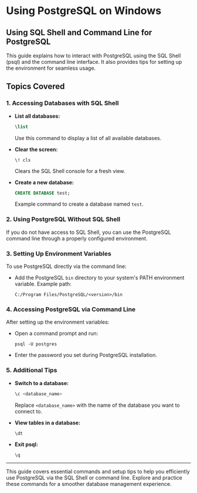 
# Using PostgreSQL on Windows

## Using SQL Shell and Command Line for PostgreSQL

This guide explains how to interact with PostgreSQL using the SQL Shell (psql) and the command line interface. It also provides tips for setting up the environment for seamless usage.

## Topics Covered

### 1. **Accessing Databases with SQL Shell**
- **List all databases:**
  ```sql
  \list
  ```
  Use this command to display a list of all available databases.

- **Clear the screen:**
  ```
  \! cls
  ```
  Clears the SQL Shell console for a fresh view.

- **Create a new database:**
  ```sql
  CREATE DATABASE test;
  ```
  Example command to create a database named `test`.

### 2. **Using PostgreSQL Without SQL Shell**
If you do not have access to SQL Shell, you can use the PostgreSQL command line through a properly configured environment.

### 3. **Setting Up Environment Variables**
To use PostgreSQL directly via the command line:
- Add the PostgreSQL `bin` directory to your system's PATH environment variable.
  Example path:
  ```
  C:/Program Files/PostgreSQL/<version>/bin
  ```

### 4. **Accessing PostgreSQL via Command Line**
After setting up the environment variables:
- Open a command prompt and run:
  ```
  psql -U postgres
  ```
- Enter the password you set during PostgreSQL installation.

### 5. **Additional Tips**
- **Switch to a database:**
  ```sql
  \c <database_name>
  ```
  Replace `<database_name>` with the name of the database you want to connect to.

- **View tables in a database:**
  ```sql
  \dt
  ```

- **Exit psql:**
  ```
  \q
  ```

---

This guide covers essential commands and setup tips to help you efficiently use PostgreSQL via the SQL Shell or command line. Explore and practice these commands for a smoother database management experience.
